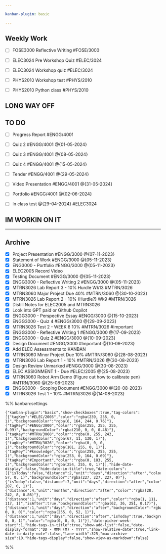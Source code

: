 ```yaml
---

kanban-plugin: basic

---
```


## Weekly Work

- [ ] FOSE3000 Reflective Writing #FOSE/3000
- [ ] ELEC3024 Pre Workshop Quiz #ELEC/3024
- [ ] ELEC3024 Workshop quiz #ELEC/3024
- [ ] PHYS2010 Workshop test #PHYS/2010
- [ ] PHYS2010 Python class #PHYS/2010


## LONG WAY OFF



## TO DO

- [ ] Progress Report #ENGG/4001
- [ ] Quiz 2 #ENGG/4001 @{01-05-2024}
- [ ] Quiz 3 #ENGG/4001 @{08-05-2024}
- [ ] Quiz 4 #ENGG/4001 @{15-05-2024}
- [ ] Tender #ENGG/4001   @{29-05-2024}
- [ ] Video Presentation #ENGG/4001  @{31-05-2024}
- [ ] Portfolio #ENGG/4001  @{02-06-2024}
- [ ] In class test @{29-04-2024} #ELEC3024


## IM WORKIN ON IT



***

## Archive

- [x] Project Presentation #ENGG/3000 @{07-11-2023}
- [x] Statement of Work #ENGG/3000 @{05-11-2023}
- [x] ENG3000 - Portfolio #ENGG/3000  @{05-11-2023}
- [x] ELEC2005 Record Video
- [x] Testing Document #ENGG/3000 @{05-11-2023}
- [x] ENGG3000 - Reflective Writing 2 #ENGG/3000  @{05-11-2023}
- [x] MTRN3026 Lab Report 3 - 10% Hurdle Wk13 #MTRN/3026
- [x] MTRN3060 Major Project Due 40% #MTRN/3060  @{30-10-2023}
- [x] MTRN3026 Lab Report 2  - 10% (Hurdle?) Wk9 #MTRN/3026
- [x] Distill Notes for ELEC2005 and MTRN3026
- [x] Look into GPT paid or Github Copilot
- [x] ENGG3000 - Perspective Essay #ENGG/3000  @{15-10-2023}
- [x] ENGG3000 - Quiz 4 #ENGG/3000  @{29-09-2023}
- [x] MTRN3026 Test 2 - WEEK 8 10% #MTRN/3026 #Important
- [x] ENGG3000 - Reflective Writing 1 #ENGG/3000  @{17-09-2023}
- [x] ENGG3000 - Quiz 2 #ENGG/3000  @{10-09-2023}
- [x] Design Document #ENGG/3000 #Important  @{10-09-2023}
- [x] Add ELEC Assessments to KANBAN
- [x] MTRN3060 Minor Project Due 10% #MTRN/3060 @{28-08-2023}
- [x] MTRN3026 Lab Report 1 - 10% #MTRN/3026 @{30-08-2023}
- [x] Design Review Unmarked #ENGG/3000 @{30-08-2023}
- [x] ELEC ASSIGNMENT 1 - Due #ELEC/2005 @{25-08-2023}
- [x] MTRN3060 Robot Arm Demo (Figure out how to calibrate pen) #MTRN/3060 @{25-08-2023}
- [x] ENGG3000 - Scoping Document #ENGG/3000  @{20-08-2023}
- [x] MTRN3026 Test 1 - 10% #MTRN/3026 @{14-08-2023}

%% kanban:settings
```
{"kanban-plugin":"basic","show-checkboxes":true,"tag-colors":[{"tagKey":"#ELEC/2005","color":"rgba(239, 255, 0, 1)","backgroundColor":"rgba(6, 164, 244, 0.76)"},{"tagKey":"#ENGG/3000","color":"rgba(255, 255, 255, 0.99)","backgroundColor":"rgba(210, 0, 0, 0.48)"},{"tagKey":"#MTRN/3060","color":"rgba(0, 255, 243, 1)","backgroundColor":"rgba(67, 11, 130, 1)"},{"tagKey":"#MTRN/3026","color":"rgba(0, 0, 0, 1)","backgroundColor":"rgba(101, 255, 0, 1)"},{"tagKey":"#knowledge","color":"rgba(255, 255, 255, 1)","backgroundColor":"rgba(253, 0, 164, 0.69)"},{"tagKey":"#Important","color":"rgba(0, 183, 255, 1)","backgroundColor":"rgba(254, 255, 0, 1)"}],"hide-date-display":false,"hide-date-in-title":true,"date-colors":[{"isToday":false,"distance":2,"unit":"days","direction":"after","color":"rgba(255, 57, 0, 1)","backgroundColor":"rgba(227, 227, 227, 0)"},{"isToday":false,"distance":7,"unit":"days","direction":"after","color":"rgba(255, 207, 0, 1)"},{"distance":4,"unit":"months","direction":"after","color":"rgba(28, 242, 8, 0.86)"},{"distance":1,"unit":"days","direction":"after","color":"rgba(1, 111, 117, 1)","isAfter":true,"backgroundColor":"rgba(62, 36, 251, 0.17)"},{"distance":1,"unit":"days","direction":"after","backgroundColor":"rgba(0, 0, 0, 0)","color":"rgba(255, 0, 52, 1)"},{"distance":1,"unit":"days","direction":"after","isToday":true,"backgroundColor":"rgba(255, 0, 0, 1)","color":"rgba(0, 0, 0, 1)"}],"date-picker-week-start":1,"hide-tags-in-title":true,"show-add-list":false,"date-display-format":"DD - MMM (M) - YYYY","show-relative-date":true,"link-date-to-daily-note":false,"lane-width":325,"max-archive-size":10,"hide-tags-display":false,"show-view-as-markdown":false}
```
%%